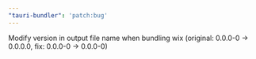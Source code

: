 ```yaml
---
"tauri-bundler": 'patch:bug'
---
```


Modify version in output file name when bundling wix (original: 0.0.0-0 -> 0.0.0.0, fix: 0.0.0-0 -> 0.0.0-0)